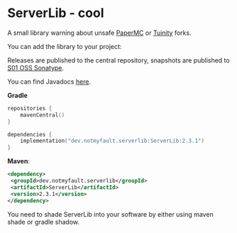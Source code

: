 # ServerLib - cool

A small library warning about unsafe [PaperMC](https://github.com/PaperMC/Paper) or [Tuinity](https://github.com/Spottedleaf/Tuinity) forks.

You can add the library to your project:

Releases are published to the central repository, snapshots are published to [S01 OSS Sonatype](https://s01.oss.sonatype.org/content/repositories/snapshots/).

You can find Javadocs [here](https://javadoc.io/doc/dev.notmyfault.serverlib/ServerLib).

**Gradle**
```kotlin
repositories {
    mavenCentral()
}

dependencies {
    implementation("dev.notmyfault.serverlib:ServerLib:2.3.1")
}
```

**Maven**:
```xml
<dependency>  
 <groupId>dev.notmyfault.serverlib</groupId>
 <artifactId>ServerLib</artifactId>
 <version>2.3.1</version>
</dependency>
``` 

You need to shade ServerLib into your software by either using maven shade or gradle shadow.

